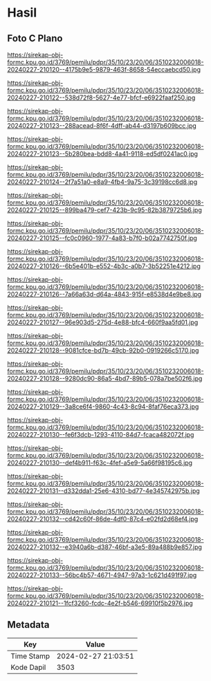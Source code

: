 # Hasil

## Foto C Plano

https://sirekap-obj-formc.kpu.go.id/3769/pemilu/pdpr/35/10/23/20/06/3510232006018-20240227-210120--4175b9e5-9879-463f-8658-54eccaebcd50.jpg

https://sirekap-obj-formc.kpu.go.id/3769/pemilu/pdpr/35/10/23/20/06/3510232006018-20240227-210122--538d72f8-5627-4e77-bfcf-e6922faaf250.jpg

https://sirekap-obj-formc.kpu.go.id/3769/pemilu/pdpr/35/10/23/20/06/3510232006018-20240227-210123--288acead-8f6f-4dff-ab44-d3197b609bcc.jpg

https://sirekap-obj-formc.kpu.go.id/3769/pemilu/pdpr/35/10/23/20/06/3510232006018-20240227-210123--5b280bea-bdd8-4a41-9118-ed5df0241ac0.jpg

https://sirekap-obj-formc.kpu.go.id/3769/pemilu/pdpr/35/10/23/20/06/3510232006018-20240227-210124--2f7a51a0-e8a9-4fb4-9a75-3c39198cc6d8.jpg

https://sirekap-obj-formc.kpu.go.id/3769/pemilu/pdpr/35/10/23/20/06/3510232006018-20240227-210125--899ba479-cef7-423b-9c95-82b3879725b6.jpg

https://sirekap-obj-formc.kpu.go.id/3769/pemilu/pdpr/35/10/23/20/06/3510232006018-20240227-210125--fc0c0960-1977-4a83-b7f0-b02a7742750f.jpg

https://sirekap-obj-formc.kpu.go.id/3769/pemilu/pdpr/35/10/23/20/06/3510232006018-20240227-210126--6b5e401b-e552-4b3c-a0b7-3b52251e4212.jpg

https://sirekap-obj-formc.kpu.go.id/3769/pemilu/pdpr/35/10/23/20/06/3510232006018-20240227-210126--7a66a63d-d64a-4843-915f-e8538d4e9be8.jpg

https://sirekap-obj-formc.kpu.go.id/3769/pemilu/pdpr/35/10/23/20/06/3510232006018-20240227-210127--96e903d5-275d-4e88-bfc4-660f9aa5fd01.jpg

https://sirekap-obj-formc.kpu.go.id/3769/pemilu/pdpr/35/10/23/20/06/3510232006018-20240227-210128--9081cfce-bd7b-49cb-92b0-0919266c5170.jpg

https://sirekap-obj-formc.kpu.go.id/3769/pemilu/pdpr/35/10/23/20/06/3510232006018-20240227-210128--9280dc90-86a5-4bd7-89b5-078a7be502f6.jpg

https://sirekap-obj-formc.kpu.go.id/3769/pemilu/pdpr/35/10/23/20/06/3510232006018-20240227-210129--3a8ce6f4-9860-4c43-8c94-8faf76eca373.jpg

https://sirekap-obj-formc.kpu.go.id/3769/pemilu/pdpr/35/10/23/20/06/3510232006018-20240227-210130--fe6f3dcb-1293-4110-84d7-fcaca482072f.jpg

https://sirekap-obj-formc.kpu.go.id/3769/pemilu/pdpr/35/10/23/20/06/3510232006018-20240227-210130--def4b911-f63c-4fef-a5e9-5a66f98195c6.jpg

https://sirekap-obj-formc.kpu.go.id/3769/pemilu/pdpr/35/10/23/20/06/3510232006018-20240227-210131--d332dda1-25e6-4310-bd77-4e345742975b.jpg

https://sirekap-obj-formc.kpu.go.id/3769/pemilu/pdpr/35/10/23/20/06/3510232006018-20240227-210132--cd42c60f-86de-4df0-87c4-e02fd2d68ef4.jpg

https://sirekap-obj-formc.kpu.go.id/3769/pemilu/pdpr/35/10/23/20/06/3510232006018-20240227-210132--e3940a6b-d387-46bf-a3e5-89a488b9e857.jpg

https://sirekap-obj-formc.kpu.go.id/3769/pemilu/pdpr/35/10/23/20/06/3510232006018-20240227-210133--56bc4b57-4671-4947-97a3-1c621d491f97.jpg

https://sirekap-obj-formc.kpu.go.id/3769/pemilu/pdpr/35/10/23/20/06/3510232006018-20240227-210121--1fcf3260-fcdc-4e2f-b546-69910f5b2976.jpg


## Metadata

| Key        | Value               |
| ---------- | ------------------- |
| Time Stamp | 2024-02-27 21:03:51 |
| Kode Dapil | 3503                |



